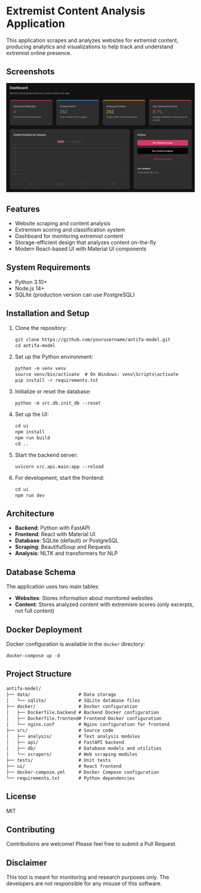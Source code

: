 # Extremist Content Analysis Application

This application scrapes and analyzes websites for extremist content, producing analytics and visualizations to help track and understand extremist online presence.

## Screenshots

![screenshot1](https://github.com/fabriziosalmi/antifa-model/blob/main/screenshot_1.png?raw=true)

## Features

- Website scraping and content analysis
- Extremism scoring and classification system
- Dashboard for monitoring extremist content
- Storage-efficient design that analyzes content on-the-fly
- Modern React-based UI with Material UI components

## System Requirements

- Python 3.10+
- Node.js 14+
- SQLite (production version can use PostgreSQL)

## Installation and Setup

1. Clone the repository:
   ```
   git clone https://github.com/yourusername/antifa-model.git
   cd antifa-model
   ```

2. Set up the Python environment:
   ```
   python -m venv venv
   source venv/bin/activate  # On Windows: venv\Scripts\activate
   pip install -r requirements.txt
   ```

3. Initialize or reset the database:
   ```
   python -m src.db.init_db --reset
   ```

4. Set up the UI:
   ```
   cd ui
   npm install
   npm run build
   cd ..
   ```

5. Start the backend server:
   ```
   uvicorn src.api.main:app --reload
   ```

6. For development, start the frontend:
   ```
   cd ui
   npm run dev
   ```

## Architecture

- **Backend**: Python with FastAPI
- **Frontend**: React with Material UI
- **Database**: SQLite (default) or PostgreSQL
- **Scraping**: BeautifulSoup and Requests
- **Analysis**: NLTK and transformers for NLP

## Database Schema

The application uses two main tables:
- **Websites**: Stores information about monitored websites
- **Content**: Stores analyzed content with extremism scores (only excerpts, not full content)

## Docker Deployment

Docker configuration is available in the `docker` directory:

```
docker-compose up -d
```

## Project Structure

```
antifa-model/
├── data/                  # Data storage
│   └── sqlite/            # SQLite database files
├── docker/                # Docker configuration
│   ├── Dockerfile.backend # Backend Docker configuration
│   ├── Dockerfile.frontend# Frontend Docker configuration
│   └── nginx.conf         # Nginx configuration for frontend
├── src/                   # Source code
│   ├── analysis/          # Text analysis modules
│   ├── api/               # FastAPI backend
│   ├── db/                # Database models and utilities
│   └── scrapers/          # Web scraping modules
├── tests/                 # Unit tests
├── ui/                    # React frontend
├── docker-compose.yml     # Docker Compose configuration
└── requirements.txt       # Python dependencies
```

## License

MIT

## Contributing

Contributions are welcome! Please feel free to submit a Pull Request.

## Disclaimer

This tool is meant for monitoring and research purposes only. The developers are not responsible for any misuse of this software.
